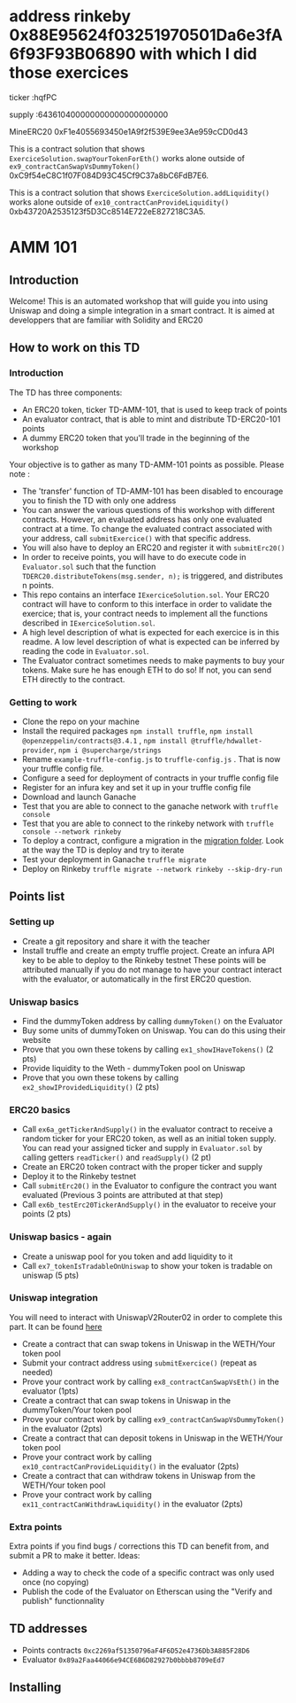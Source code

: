 # address rinkeby 0x88E95624f03251970501Da6e3fA6f93F93B06890 with which I did those exercices

ticker :hqfPC

supply :643610400000000000000000000

MineERC20 0xF1e4055693450e1A9f2f539E9ee3Ae959cCD0d43

This is a contract solution that shows `ExerciceSolution.swapYourTokenForEth()` works alone outside of `ex9_contractCanSwapVsDummyToken()` 0xC9f54eC8C1f07F084D93C45Cf9C37a8bC6FdB7E6.

This is a contract solution that shows `ExerciceSolution.addLiquidity()` works alone outside of `ex10_contractCanProvideLiquidity()` 0xb43720A2535123f5D3Cc8514E722eE827218C3A5.




# AMM 101

## Introduction
Welcome! This is an automated workshop that will guide you into using Uniswap and doing a simple integration in a smart contract.
It is aimed at developpers that are familiar with Solidity and ERC20 

## How to work on this TD
### Introduction
The TD has three components:
- An ERC20 token, ticker TD-AMM-101, that is used to keep track of points 
- An evaluator contract, that is able to mint and distribute TD-ERC20-101 points
- A dummy ERC20 token that you'll trade in the beginning of the workshop

Your objective is to gather as many TD-AMM-101 points as possible. Please note :
- The 'transfer' function of TD-AMM-101 has been disabled to encourage you to finish the TD with only one address
- You can answer the various questions of this workshop with different contracts. However, an evaluated address has only one evaluated contract at a time. To change the evaluated contract associated with your address, call `submitExercice()`  with that specific address.
- You will also have to deploy an ERC20 and register it with `submitErc20()`  
- In order to receive points, you will have to do execute code in `Evaluator.sol` such that the function `TDERC20.distributeTokens(msg.sender, n);` is triggered, and distributes n points.
- This repo contains an interface `IExerciceSolution.sol`. Your ERC20 contract will have to conform to this interface in order to validate the exercice; that is, your contract needs to implement all the functions described in `IExerciceSolution.sol`. 
- A high level description of what is expected for each exercice is in this readme. A low level description of what is expected can be inferred by reading the code in `Evaluator.sol`.
- The Evaluator contract sometimes needs to make payments to buy your tokens. Make sure he has enough ETH to do so! If not, you can send ETH directly to the contract.

### Getting to work
- Clone the repo on your machine
- Install the required packages `npm install truffle`, `npm install @openzeppelin/contracts@3.4.1` , `npm install @truffle/hdwallet-provider`, `npm i @supercharge/strings`
- Rename `example-truffle-config.js` to `truffle-config.js` . That is now your truffle config file.
- Configure a seed for deployment of contracts in your truffle config file
- Register for an infura key and set it up in your truffle config file
- Download and launch Ganache
- Test that you are able to connect to the ganache network with `truffle console`
- Test that you are able to connect to the rinkeby network with `truffle console --network rinkeby`
- To deploy a contract, configure a migration in the [migration folder](migrations). Look at the way the TD is deploy and try to iterate
- Test your deployment in Ganache `truffle migrate`
- Deploy on Rinkeby `truffle migrate --network rinkeby --skip-dry-run`


## Points list
### Setting up
- Create a git repository and share it with the teacher
- Install truffle and create an empty truffle project. Create an infura API key to be able to deploy to the Rinkeby testnet
These points will be attributed manually if you do not manage to have your contract interact with the evaluator, or automatically in the first ERC20 question.

### Uniswap basics
- Find the dummyToken address by calling `dummyToken()` on the Evaluator
- Buy some units of dummyToken on Uniswap. You can do this using their website
- Prove that you own these tokens by calling `ex1_showIHaveTokens()` (2 pts)
- Provide liquidity to the Weth - dummyToken pool on Uniswap
- Prove that you own these tokens by calling `ex2_showIProvidedLiquidity()` (2 pts)

### ERC20 basics
- Call  `ex6a_getTickerAndSupply()` in the evaluator contract to receive a random ticker for your ERC20 token, as well as an initial token supply. You can read your assigned ticker and supply in `Evaluator.sol` by calling getters `readTicker()` and `readSupply()`  (2 pt)
- Create an ERC20 token contract with the proper ticker and supply 
- Deploy it to the Rinkeby testnet 
- Call `submitErc20()` in the Evaluator to configure the contract you want evaluated (Previous 3 points are attributed at that step)
- Call `ex6b_testErc20TickerAndSupply()` in the evaluator to receive your points (2 pts) 

### Uniswap basics - again
- Create a uniswap pool for you token and add liquidity to it
- Call `ex7_tokenIsTradableOnUniswap` to show your token is tradable on uniswap (5 pts)

### Uniswap integration
You will need to interact with UniswapV2Router02 in order to complete this part. It can be found [here](https://rinkeby.etherscan.io/address/0x7a250d5630b4cf539739df2c5dacb4c659f2488d#writeContract)
- Create a contract that can swap tokens in Uniswap in the WETH/Your token pool
- Submit your contract address using `submitExercice()` (repeat as needed)
- Prove your contract work by calling `ex8_contractCanSwapVsEth()` in the evaluator (1pts)
- Create a contract that can swap tokens in Uniswap in the dummyToken/Your token pool
- Prove your contract work by calling `ex9_contractCanSwapVsDummyToken()` in the evaluator (2pts)
- Create a contract that can deposit tokens in Uniswap in the WETH/Your token pool
- Prove your contract work by calling `ex10_contractCanProvideLiquidity()` in the evaluator (2pts)
- Create a contract that can withdraw tokens in Uniswap from the WETH/Your token pool
- Prove your contract work by calling `ex11_contractCanWithdrawLiquidity()` in the evaluator (2pts)

### Extra points
Extra points if you find bugs / corrections this TD can benefit from, and submit a PR to make it better.  Ideas:
- Adding a way to check the code of a specific contract was only used once (no copying) 
- Publish the code of the Evaluator on Etherscan using the "Verify and publish" functionnality 

## TD addresses
- Points contracts `0xc2269af51350796aF4F6D52e4736Db3A885F28D6`
- Evaluator `0x89a2Faa44066e94CE6B6D82927b0bbbb8709eEd7`

## Installing


